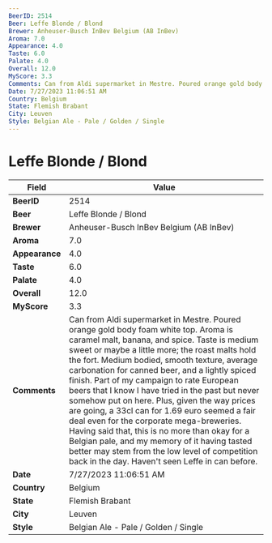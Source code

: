 ```yaml
---
BeerID: 2514
Beer: Leffe Blonde / Blond
Brewer: Anheuser-Busch InBev Belgium (AB InBev)
Aroma: 7.0
Appearance: 4.0
Taste: 6.0
Palate: 4.0
Overall: 12.0
MyScore: 3.3
Comments: Can from Aldi supermarket in Mestre. Poured orange gold body foam white top. Aroma is caramel malt, banana, and spice. Taste is medium sweet or maybe a little more; the roast malts hold the fort. Medium bodied, smooth texture, average carbonation for canned beer, and a lightly spiced finish. Part of my campaign to rate European beers that I know I have tried in the past but never somehow put on here. Plus, given the way prices are going, a 33cl can for 1.69 euro seemed a fair deal even for the corporate mega-breweries. Having said that, this is no more than okay for a Belgian pale, and my memory of it having tasted better may stem from the low level of competition back in the day. Haven't seen Leffe in can before.
Date: 7/27/2023 11:06:51 AM
Country: Belgium
State: Flemish Brabant
City: Leuven
Style: Belgian Ale - Pale / Golden / Single
---
```


# Leffe Blonde / Blond

| Field         | Value |
|---------------|-------|
| **BeerID** | 2514 |
| **Beer** | Leffe Blonde / Blond |
| **Brewer** | Anheuser-Busch InBev Belgium (AB InBev) |
| **Aroma** | 7.0 |
| **Appearance** | 4.0 |
| **Taste** | 6.0 |
| **Palate** | 4.0 |
| **Overall** | 12.0 |
| **MyScore** | 3.3 |
| **Comments** | Can from Aldi supermarket in Mestre. Poured orange gold body foam white top. Aroma is caramel malt, banana, and spice. Taste is medium sweet or maybe a little more; the roast malts hold the fort. Medium bodied, smooth texture, average carbonation for canned beer, and a lightly spiced finish. Part of my campaign to rate European beers that I know I have tried in the past but never somehow put on here. Plus, given the way prices are going, a 33cl can for 1.69 euro seemed a fair deal even for the corporate mega-breweries. Having said that, this is no more than okay for a Belgian pale, and my memory of it having tasted better may stem from the low level of competition back in the day. Haven't seen Leffe in can before. |
| **Date** | 7/27/2023 11:06:51 AM |
| **Country** | Belgium |
| **State** | Flemish Brabant |
| **City** | Leuven |
| **Style** | Belgian Ale - Pale / Golden / Single |
